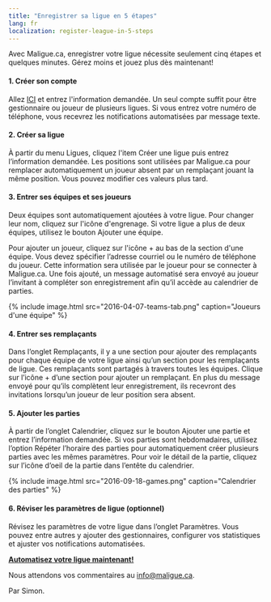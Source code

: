 ```yaml
---
title: "Enregistrer sa ligue en 5 étapes"
lang: fr
localization: register-league-in-5-steps
---
```

Avec Maligue.ca, enregistrer votre ligue nécessite seulement cinq étapes et quelques minutes. Gérez moins et jouez plus dès maintenant!

#### 1. Créer son compte

Allez [ICI](https://maligue.ca/?lang=fr#/signup) et entrez l'information demandée. Un seul compte suffit pour être gestionnaire ou joueur de plusieurs ligues. Si vous entrez votre numéro de téléphone,  vous recevrez les notifications automatisées par message texte.

#### 2. Créer sa ligue

À partir du menu Ligues, cliquez l'item Créer une ligue puis entrez l’information demandée. Les positions sont utilisées par Maligue.ca pour remplacer automatiquement un joueur absent par un remplaçant jouant la même position. Vous pouvez modifier ces valeurs plus tard. 

#### 3. Entrer ses équipes et ses joueurs

Deux équipes sont automatiquement ajoutées à votre ligue. Pour changer leur nom, cliquez sur l'icône d'engrenage. Si votre ligue a plus de deux équipes, utilisez le bouton Ajouter une équipe. 

Pour ajouter un joueur, cliquez sur l'icône + au bas de la section d'une équipe. Vous devez spécifier l’adresse courriel ou le numéro de téléphone du joueur. Cette information sera utilisée par le joueur pour se connecter à Maligue.ca. Une fois ajouté, un message automatisé sera envoyé au joueur l’invitant à compléter son enregistrement afin qu’il accède au calendrier de parties.

{% include image.html src="2016-04-07-teams-tab.png" caption="Joueurs d'une équipe" %}

#### 4. Entrer ses remplaçants

Dans l’onglet Remplaçants, il y a une section pour ajouter des remplaçants pour chaque équipe de votre ligue ainsi qu’un section pour les remplaçants de ligue. Ces remplaçants sont partagés à travers toutes les équipes. Clique sur l’icône + d’une section pour ajouter un remplaçant. En plus du message envoyé pour qu’ils complètent leur enregistrement, ils recevront des invitations lorsqu’un joueur de leur position sera absent.

#### 5. Ajouter les parties

À partir de l’onglet Calendrier, cliquez sur le bouton Ajouter une partie et entrez l’information demandée. Si vos parties sont hebdomadaires, utilisez l’option Répéter l’horaire des parties pour automatiquement créer plusieurs parties avec les mêmes paramètres. Pour voir le détail de la partie, cliquez sur l’icône d’oeil de la partie dans l’entête du calendrier.

{% include image.html src="2016-09-18-games.png" caption="Calendrier des parties" %}

#### 6. Réviser les paramètres de ligue (optionnel)

Révisez les paramètres de votre ligue dans l’onglet Paramètres. Vous pouvez entre autres y ajouter des gestionnaires, configurer vos statistiques et ajuster vos notifications automatisées.

**[Automatisez votre ligue maintenant!](https://maligue.ca/?lang=fr#/signup)**

Nous attendons vos commentaires au [info@maligue.ca](mailto:info@maligue.ca).

Par Simon.
